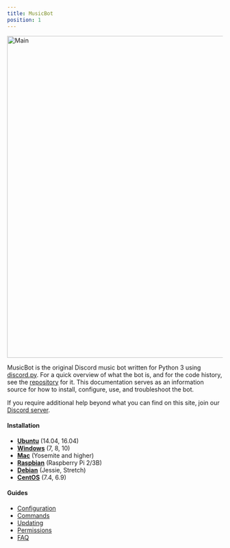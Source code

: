 ```yaml
---
title: MusicBot
position: 1
---
```


<img class="doc-img" src="https://i.imgur.com/EZljY52.png" alt="Main" style="width: 750px;"/>

MusicBot is the original Discord music bot written for Python 3 using [discord.py](https://github.com/Rapptz/discord.py). For a quick overview of what the bot is, and for the code history, see the [repository](https://github.com/Just-Some-Bots/MusicBot) for it. This documentation serves as an information source for how to install, configure, use, and troubleshoot the bot.

If you require additional help beyond what you can find on this site, join our [Discord server](https://discord.gg/bots).

#### Installation
- [**Ubuntu**](#installationubuntu) (14.04, 16.04)
- [**Windows**](#installationwindows) (7, 8, 10)
- [**Mac**](#installationmac) (Yosemite and higher)
- [**Raspbian**](#installationraspbian) (Raspberry Pi 2/3B)
- [**Debian**](#installationdebian) (Jessie, Stretch)
- [**CentOS**](#installationcentos) (7.4, 6.9)

#### Guides
- [Configuration](#guidesconfiguration)
- [Commands](#guidescommands)
- [Updating](#guidesupdating)
- [Permissions](#guidespermissions)
- [FAQ](#guidesfaq)